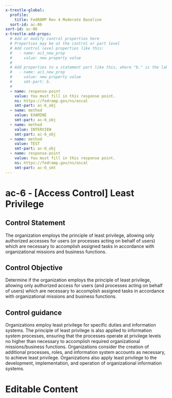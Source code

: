 ```yaml
---
x-trestle-global:
  profile:
    title: FedRAMP Rev 4 Moderate Baseline
  sort-id: ac-06
sort-id: ac-06
x-trestle-add-props:
  # Add or modify control properties here
  # Properties may be at the control or part level
  # Add control level properties like this:
  #   - name: ac1_new_prop
  #     value: new property value
  #
  # Add properties to a statement part like this, where "b." is the label of the target statement part
  #   - name: ac1_new_prop
  #     value: new property value
  #     smt-part: b.
  #
  - name: response-point
    value: You must fill in this response point.
    ns: https://fedramp.gov/ns/oscal
    smt-part: ac-6_obj
  - name: method
    value: EXAMINE
    smt-part: ac-6_obj
  - name: method
    value: INTERVIEW
    smt-part: ac-6_obj
  - name: method
    value: TEST
    smt-part: ac-6_obj
  - name: response-point
    value: You must fill in this response point.
    ns: https://fedramp.gov/ns/oscal
    smt-part: ac-6_smt
---
```


# ac-6 - \[Access Control\] Least Privilege

## Control Statement

The organization employs the principle of least privilege, allowing only authorized accesses for users (or processes acting on behalf of users) which are necessary to accomplish assigned tasks in accordance with organizational missions and business functions.

## Control Objective

Determine if the organization employs the principle of least privilege, allowing only authorized access for users (and processes acting on behalf of users) which are necessary to accomplish assigned tasks in accordance with organizational missions and business functions.

## Control guidance

Organizations employ least privilege for specific duties and information systems. The principle of least privilege is also applied to information system processes, ensuring that the processes operate at privilege levels no higher than necessary to accomplish required organizational missions/business functions. Organizations consider the creation of additional processes, roles, and information system accounts as necessary, to achieve least privilege. Organizations also apply least privilege to the development, implementation, and operation of organizational information systems.

# Editable Content

<!-- Make additions and edits below -->
<!-- The above represents the contents of the control as received by the profile, prior to additions. -->
<!-- If the profile makes additions to the control, they will appear below. -->
<!-- The above markdown may not be edited but you may edit the content below, and/or introduce new additions to be made by the profile. -->
<!-- If there is a yaml header at the top, parameter values may be edited. Use --set-parameters to incorporate the changes during assembly. -->
<!-- The content here will then replace what is in the profile for this control, after running profile-assemble. -->
<!-- The added parts in the profile for this control are below.  You may edit them and/or add new ones. -->
<!-- Each addition must have a heading either of the form ## Control my_addition_name -->
<!-- or ## Part a. (where the a. refers to one of the control statement labels.) -->
<!-- "## Control" parts are new parts added after the statement part. -->
<!-- "## Part" parts are new parts added into the top-level statement part with that label. -->
<!-- Subparts may be added with nested hash levels of the form ### My Subpart Name -->
<!-- underneath the parent ## Control or ## Part being added -->
<!-- See https://oscal-compass.github.io/compliance-trestle/tutorials/ssp_profile_catalog_authoring/ssp_profile_catalog_authoring for guidance. -->
